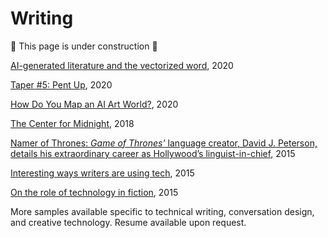 # Writing

🚧 This page is under construction 🚧

[AI-generated literature and the vectorized word](https://dspace.mit.edu/handle/1721.1/127563), 2020

[Taper #5: Pent Up](https://elmcip.net/critical-writing/taper-5-pent), 2020

[How Do You Map an AI Art World?](https://medium.com/immerse-now/how-do-you-map-an-ai-art-world-8beb3e77a52b), 2020

[The Center for Midnight](https://www.robinsloan.com/center-for-midnight/), 2018

[Namer of Thrones: *Game of Thrones’* language creator, David J. Peterson, details his extraordinary career as Hollywood’s linguist-in-chief](https://www.languagemagazine.com/2015/09/18/namer-of-thrones/), 2015

[Interesting ways writers are using tech](https://bookriot.com/cool-ways-writers-are-using-tech/), 2015

[On the role of technology in fiction](https://bookriot.com/role-technology-fiction/), 2015

More samples available specific to technical writing, conversation design, and creative technology. Resume available upon request.